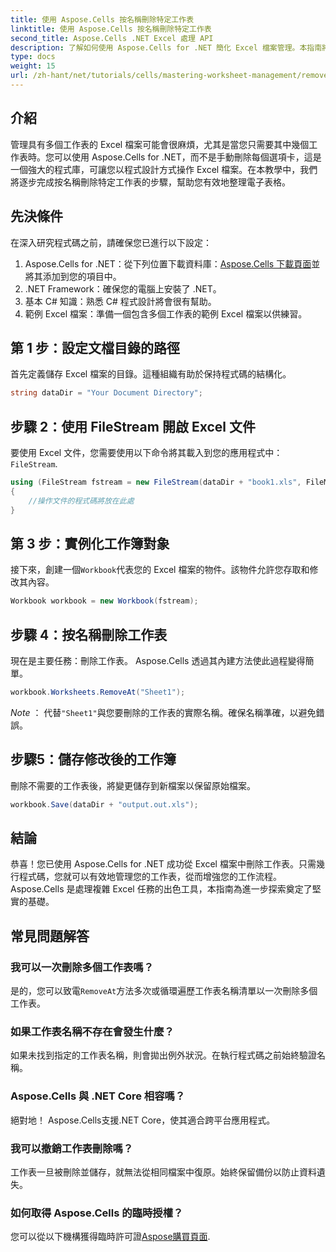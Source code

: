 ```yaml
---
title: 使用 Aspose.Cells 按名稱刪除特定工作表
linktitle: 使用 Aspose.Cells 按名稱刪除特定工作表
second_title: Aspose.Cells .NET Excel 處理 API
description: 了解如何使用 Aspose.Cells for .NET 簡化 Excel 檔案管理。本指南將引導您以程式設計方式按名稱刪除特定工作表的步驟，從而節省您的時間並保持電子表格井井有條。
type: docs
weight: 15
url: /zh-hant/net/tutorials/cells/mastering-worksheet-management/remove-specific-worksheets-by-name/
---
```

## 介紹

管理具有多個工作表的 Excel 檔案可能會很麻煩，尤其是當您只需要其中幾個工作表時。您可以使用 Aspose.Cells for .NET，而不是手動刪除每個選項卡，這是一個強大的程式庫，可讓您以程式設計方式操作 Excel 檔案。在本教學中，我們將逐步完成按名稱刪除特定工作表的步驟，幫助您有效地整理電子表格。

## 先決條件

在深入研究程式碼之前，請確保您已進行以下設定：

1.  Aspose.Cells for .NET：從下列位置下載資料庫：[Aspose.Cells 下載頁面](https://releases.aspose.com/cells/net/)並將其添加到您的項目中。
2. .NET Framework：確保您的電腦上安裝了 .NET。
3. 基本 C# 知識：熟悉 C# 程式設計將會很有幫助。
4. 範例 Excel 檔案：準備一個包含多個工作表的範例 Excel 檔案以供練習。

## 第 1 步：設定文檔目錄的路徑

首先定義儲存 Excel 檔案的目錄。這種組織有助於保持程式碼的結構化。

```csharp
string dataDir = "Your Document Directory";
```

## 步驟 2：使用 FileStream 開啟 Excel 文件

要使用 Excel 文件，您需要使用以下命令將其載入到您的應用程式中：`FileStream`.

```csharp
using (FileStream fstream = new FileStream(dataDir + "book1.xls", FileMode.Open))
{
    //操作文件的程式碼將放在此處
}
```

## 第 3 步：實例化工作簿對象

接下來，創建一個`Workbook`代表您的 Excel 檔案的物件。該物件允許您存取和修改其內容。

```csharp
Workbook workbook = new Workbook(fstream);
```

## 步驟 4：按名稱刪除工作表

現在是主要任務：刪除工作表。 Aspose.Cells 透過其內建方法使此過程變得簡單。

```csharp
workbook.Worksheets.RemoveAt("Sheet1");
```

*Note* ： 代替`"Sheet1"`與您要刪除的工作表的實際名稱。確保名稱準確，以避免錯誤。

## 步驟5：儲存修改後的工作簿

刪除不需要的工作表後，將變更儲存到新檔案以保留原始檔案。

```csharp
workbook.Save(dataDir + "output.out.xls");
```

## 結論

恭喜！您已使用 Aspose.Cells for .NET 成功從 Excel 檔案中刪除工作表。只需幾行程式碼，您就可以有效地管理您的工作表，從而增強您的工作流程。 Aspose.Cells 是處理複雜 Excel 任務的出色工具，本指南為進一步探索奠定了堅實的基礎。

## 常見問題解答

### 我可以一次刪除多個工作表嗎？

是的，您可以致電`RemoveAt`方法多次或循環遍歷工作表名稱清單以一次刪除多個工作表。

### 如果工作表名稱不存在會發生什麼？

如果未找到指定的工作表名稱，則會拋出例外狀況。在執行程式碼之前始終驗證名稱。

### Aspose.Cells 與 .NET Core 相容嗎？

絕對地！ Aspose.Cells支援.NET Core，使其適合跨平台應用程式。

### 我可以撤銷工作表刪除嗎？

工作表一旦被刪除並儲存，就無法從相同檔案中復原。始終保留備份以防止資料遺失。

### 如何取得 Aspose.Cells 的臨時授權？

您可以從以下機構獲得臨時許可證[Aspose購買頁面](https://purchase.aspose.com/temporary-license/).